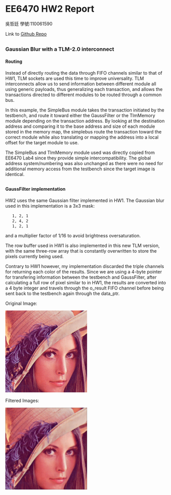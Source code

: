 # EE6470 HW2 Report
吳哲廷 學號:110061590

Link to [Github Repo](https://github.com/alvinpolardog/EE6470_hw2_TLM_gaussian_blur)
##

### Gaussian Blur with a TLM-2.0 interconnect

#### Routing

Instead of directly routing the data through FIFO channels similar to that of HW1, TLM sockets are used this time to improve
universality. TLM interconnects allow us to send information between different module all using generic payloads, thus generalizing
each transaction, and allows the transactions directed to different modules to be routed through a common bus.

In this example, the SimpleBus module takes the transaction initiated by the testbench, and route it toward either the GaussFilter or the
TlmMemory module depending on the transaction address. By looking at the destination address and comparing it to the base address and size
of each module stored in the memory map, the simplebus route the transaction toward the correct module while also translating or mapping the 
address into a local offset for the target module to use.

The SimpleBus and TlmMemory module used was directly copied from EE6470 Lab4 since they provide simple intercompatibility. The global address
system/numbering was also unchanged as there were no need for additional memory access from the testbench since the target image is identical.

##  
##  

#### GaussFilter implementation
HW2 uses the same Gaussian filter implemented in HW1. The Gaussian blur used in this implementation is a 3x3 mask:
 ```
    1, 2, 1
    2, 4, 2
    1, 2, 1
```
and a multiplier factor of 1/16 to avoid brightness oversaturation.

The row buffer used in HW1 is also implemented in this new TLM version, with the same three-row array that is constantly overwritten to store 
the pixels currently being used.

Contrary to HW1 however, my implementation discarded the triple channels for returning each color of the results. Since we are using a 4-byte pointer
for transfering information between the testbench and GaussFilter, after calculating a full row of pixel similar to in HW1, the results are converted 
into a 4 byte integer and travels through the o_result FIFO channel before being sent back to the testbench again through the data_ptr.


Original Image:

![original image](https://github.com/alvinpolardog/EE6470_hw1_gaussian_blur/blob/main/lena_std_short.bmp)

Filtered Images:

![filtered image](https://github.com/alvinpolardog/EE6470_hw1_gaussian_blur/blob/main/out.bmp)
